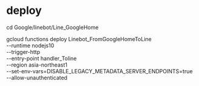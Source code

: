 # deploy

cd Google/linebot/Line_GoogleHome

gcloud functions deploy Linebot_FromGoogleHomeToLine\
 --runtime nodejs10 \
 --trigger-http \
 --entry-point handler_Toline \
 --region asia-northeast1 \
 --set-env-vars=DISABLE_LEGACY_METADATA_SERVER_ENDPOINTS=true \
 --allow-unauthenticated
